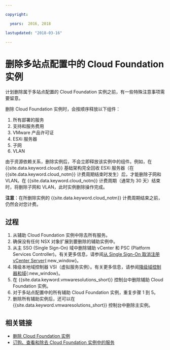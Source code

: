 ```yaml
---

copyright:

  years:  2016, 2018

lastupdated: "2018-03-16"

---
```


# 删除多站点配置中的 Cloud Foundation 实例

计划删除属于多站点配置的 Cloud Foundation 实例之前，有一些特殊注意事项需要留意。

删除 Cloud Foundation 实例时，会按顺序释放以下组件：
1. 所有部署的服务
2. 支持和服务费用
3. VMware 产品许可证
4. ESXi 服务器
5. 子网
6. VLAN

由于资源依赖关系，删除实例后，不会立即释放该实例中的组件。例如，在 {{site.data.keyword.cloud}} 基础架构完全回收 ESXi 服务器（在 {{site.data.keyword.cloud_notm}} 计费周期结束时发生）后，才能删除子网和 VLAN。在 {{site.data.keyword.cloud_notm}} 计费周期（通常为 30 天）结束时，将删除子网和 VLAN，此时实例删除操作完成。

**注意**：在所删除实例的 {{site.data.keyword.cloud_notm}} 计费周期结束之前，仍然会对您计费。

## 过程

1. 从辅助 Cloud Foundation 实例中除去所有服务。
2. 确保没有任何 NSX 对象扩展到要删除的辅助实例中。
3. 从主 SSO (Single Sign-On) 域中删除辅助 vCenter 和 PSC (Platform Services Controller)。有关更多信息，请参阅[从 Single Sign-On 取消注册 vCenter Server](https://kb.vmware.com/selfservice/microsites/search.do?language=en_US&cmd=displayKC&externalId=2106736){:new_window}。
4. 降级本地域控制器 VSI（虚拟服务实例）。有关更多信息，请参阅[降级域控制器和域](https://technet.microsoft.com/en-us/windows-server-docs/identity/ad-ds/deploy/demoting-domain-controllers-and-domains--level-200-){:new_window}。
5. 在 {{site.data.keyword.vmwaresolutions_short}} 控制台中删除辅助 Cloud Foundation 实例。
6. 对于多站点配置中的所有辅助 Cloud Foundation 实例，重复步骤 1 到 5。
7. 删除所有辅助实例后，还可以在 {{site.data.keyword.vmwaresolutions_short}} 控制台中删除主实例。

## 相关链接

* [删除 Cloud Foundation 实例](sd_deletinginstance.html)
* [订购、查看和除去 Cloud Foundation 实例中的服务](sd_addingremovingservices.html)
